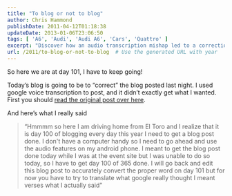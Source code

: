 ```yaml
---
title: "To blog or not to blog"
author: Chris Hammond
publishDate: 2011-04-12T01:18:38
updateDate: 2013-01-06T23:06:50
tags: [ 'A6', 'Audi', 'Audi A6', 'Cars', 'Quattro' ]
excerpt: "Discover how an audio transcription mishap led to a correction on day 101 of this everyday blogging journey. Find out the full story here!"
url: /2011/to-blog-or-not-to-blog  # Use the generated URL with year
---
```

<p>So here we are at day 101, I have to keep going!</p>  <p>Today’s blog is going to be to “correct” the blog posted last night. I used google voice transcription to post, and it didn’t exactly get what I wanted. First you should <a href="https://www.chrishammond.com/blog/itemid/2157/driving-home-from-el-toro" target="_blank">read the original post over here</a>.</p>  <p>And here’s what I really said</p>  <blockquote>   <p>“Hmmmm so here I am driving home from El Toro and I realize that it is day 100 of blogging every day this year I need to get a blog post done. I don't have a computer handy so I need to go ahead and use the audio features on my android phone. I meant to get the blog post done today while I was at the event site but I was unable to do so today, so I have to get day 100 of 365 done. I will go back and edit this blog post to accurately convert the proper word on day 101 but for now you have to try to translate what google really thought I meant verses what I actually said”</p></blockquote>


